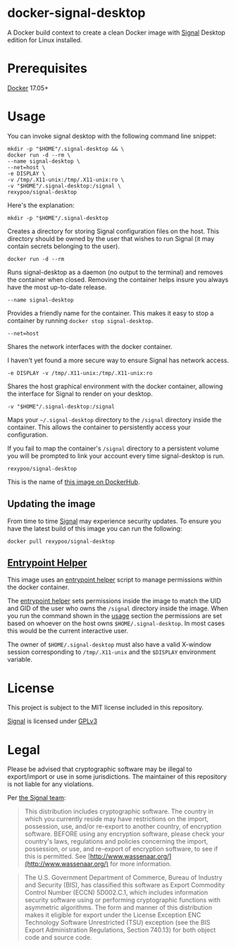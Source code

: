 # docker-signal-desktop

A Docker build context to create a clean Docker image with [Signal] Desktop edition for Linux installed.

# Prerequisites

[Docker] 17.05+

# Usage

You can invoke signal desktop with the following command line snippet:

```shell
mkdir -p "$HOME"/.signal-desktop && \
docker run -d --rm \
--name signal-desktop \
--net=host \
-e DISPLAY \
-v /tmp/.X11-unix:/tmp/.X11-unix:ro \
-v "$HOME"/.signal-desktop:/signal \
rexypoo/signal-desktop
```

Here's the explanation:

`mkdir -p "$HOME"/.signal-desktop`

Creates a directory for storing Signal configuration files on the host. This directory should be owned by the user that wishes to run Signal (it may contain secrets belonging to the user).

`docker run -d --rm`

Runs signal-desktop as a daemon (no output to the terminal) and removes the container when closed. Removing the container helps insure you always have the most up-to-date release.

`--name signal-desktop`

Provides a friendly name for the container. This makes it easy to stop a container by running `docker stop signal-desktop`.

`--net=host`

Shares the network interfaces with the docker container.

I haven't yet found a more secure way to ensure Signal has network access.

`-e DISPLAY -v /tmp/.X11-unix:/tmp/.X11-unix:ro`

Shares the host graphical environment with the docker container, allowing the interface for Signal to render on your desktop.

`-v "$HOME"/.signal-desktop:/signal`

Maps your `~/.signal-desktop` directory to the `/signal` directory inside the container. This allows the container to persistently access your configuration.

If you fail to map the container's `/signal` directory to a persistent volume you will be prompted to link your account every time signal-desktop is run.

`rexypoo/signal-desktop`

This is the name of [this image on DockerHub].

## Updating the image

From time to time [Signal] may experience security updates. To ensure you have the latest build of this image you can run the following:

`docker pull rexypoo/signal-desktop`

## [Entrypoint Helper]

This image uses an [entrypoint helper] script to manage permissions within the docker container.

The [entrypoint helper] sets permissions inside the image to match the UID and GID of the user who owns the `/signal` directory inside the image.  When you run the command shown in the [usage](usage) section the permissions are set based on whoever on the host owns `$HOME/.signal-desktop`. In most cases this would be the current interactive user.

The owner of `$HOME/.signal-desktop` must also have a valid X-window session corresponding to `/tmp/.X11-unix` and the `$DISPLAY` environment variable.

# License

This project is subject to the MIT license included in this repository.

[Signal] is licensed under [GPLv3]

# Legal

Please be advised that cryptographic software may be illegal to export/import or use in some jurisdictions. The maintainer of this repository is not liable for any violations. 

Per [the Signal team]:
> This distribution includes cryptographic software. The country in which you currently reside may have restrictions on the import, possession, use, and/or re-export to another country, of encryption software. BEFORE using any encryption software, please check your country's laws, regulations and policies concerning the import, possession, or use, and re-export of encryption software, to see if this is permitted. See [http://www.wassenaar.org/](http://www.wassenaar.org/) for more information.

>The U.S. Government Department of Commerce, Bureau of Industry and Security (BIS), has classified this software as Export Commodity Control Number (ECCN) 5D002.C.1, which includes information security software using or performing cryptographic functions with asymmetric algorithms. The form and manner of this distribution makes it eligible for export under the License Exception ENC Technology Software Unrestricted (TSU) exception (see the BIS Export Administration Regulations, Section 740.13) for both object code and source code.

[Docker]: https://www.docker.com
[Signal]: https://signal.org/
[this image on DockerHub]: https://hub.docker.com/r/rexypoo/jupyterlab
[entrypoint helper]: https://github.com/Rexypoo/docker-entrypoint-helper
[GPLv3]: http://www.gnu.org/licenses/gpl-3.0.html
[the Signal team]: https://github.com/signalapp/Signal-Desktop
